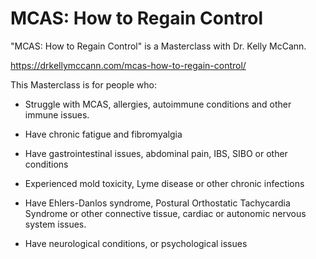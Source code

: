 <!--
source: https://drkellymccann.com/mcas-how-to-regain-control/
tags: courses
-->

# MCAS: How to Regain Control

"MCAS: How to Regain Control" is a Masterclass with Dr. Kelly McCann.

https://drkellymccann.com/mcas-how-to-regain-control/

This Masterclass is for people who:

* Struggle with MCAS, allergies, autoimmune conditions and other immune issues.

* Have chronic fatigue and fibromyalgia

* Have gastrointestinal issues, abdominal pain, IBS, SIBO or other conditions

* Experienced mold toxicity, Lyme disease or other chronic infections

* Have Ehlers-Danlos syndrome, Postural Orthostatic Tachycardia Syndrome or other connective tissue, cardiac or autonomic nervous system issues.

* Have neurological conditions, or psychological issues
